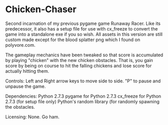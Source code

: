 # Chicken-Chaser
Second incarnation of my previous pygame game Runaway Racer. Like its predecessor, it also has a setup file for use with cx_freeze to convert the game into a standalone exe if you so wish. All assets in this version are still custom made except for the blood splatter png which I found on polyvore.com.

The gameplay mechanics have been tweaked so that score is accumulated by playing "chicken" with the new chicken obstacles. That is, you gain score by being on course to hit the falling chickens and lose score for actually hitting them. 

Controls: Left and Right arrow keys to move side to side. "P" to pause and unpause the game.

Dependencies: Python 2.7.3 pygame for Python 2.7.3 cx_freeze for Python 2.7.3 (for setup file only) Python's random library (for randomly spawning the obstacles.

Licensing: None. Go ham.
